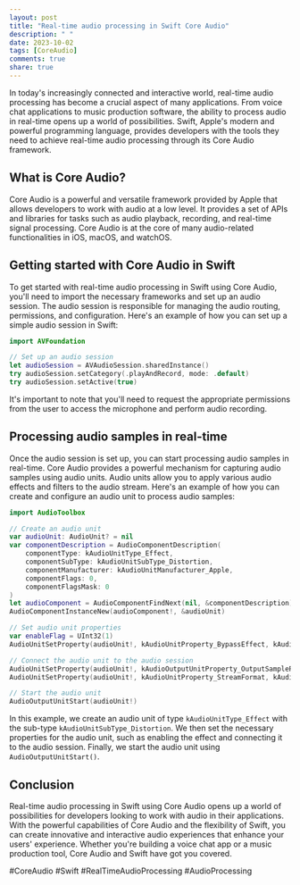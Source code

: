 ```yaml
---
layout: post
title: "Real-time audio processing in Swift Core Audio"
description: " "
date: 2023-10-02
tags: [CoreAudio]
comments: true
share: true
---
```


In today's increasingly connected and interactive world, real-time audio processing has become a crucial aspect of many applications. From voice chat applications to music production software, the ability to process audio in real-time opens up a world of possibilities. Swift, Apple's modern and powerful programming language, provides developers with the tools they need to achieve real-time audio processing through its Core Audio framework.

## What is Core Audio?

Core Audio is a powerful and versatile framework provided by Apple that allows developers to work with audio at a low level. It provides a set of APIs and libraries for tasks such as audio playback, recording, and real-time signal processing. Core Audio is at the core of many audio-related functionalities in iOS, macOS, and watchOS.

## Getting started with Core Audio in Swift

To get started with real-time audio processing in Swift using Core Audio, you'll need to import the necessary frameworks and set up an audio session. The audio session is responsible for managing the audio routing, permissions, and configuration. Here's an example of how you can set up a simple audio session in Swift:

```swift
import AVFoundation

// Set up an audio session
let audioSession = AVAudioSession.sharedInstance()
try audioSession.setCategory(.playAndRecord, mode: .default)
try audioSession.setActive(true)
```
It's important to note that you'll need to request the appropriate permissions from the user to access the microphone and perform audio recording.

## Processing audio samples in real-time

Once the audio session is set up, you can start processing audio samples in real-time. Core Audio provides a powerful mechanism for capturing audio samples using audio units. Audio units allow you to apply various audio effects and filters to the audio stream. Here's an example of how you can create and configure an audio unit to process audio samples:

```swift
import AudioToolbox

// Create an audio unit
var audioUnit: AudioUnit? = nil
var componentDescription = AudioComponentDescription(
    componentType: kAudioUnitType_Effect,
    componentSubType: kAudioUnitSubType_Distortion,
    componentManufacturer: kAudioUnitManufacturer_Apple,
    componentFlags: 0,
    componentFlagsMask: 0
)
let audioComponent = AudioComponentFindNext(nil, &componentDescription)        
AudioComponentInstanceNew(audioComponent!, &audioUnit)

// Set audio unit properties
var enableFlag = UInt32(1)
AudioUnitSetProperty(audioUnit!, kAudioUnitProperty_BypassEffect, kAudioUnitScope_Global, 0, &enableFlag, UInt32(MemoryLayout<UInt32>.size))

// Connect the audio unit to the audio session
AudioUnitSetProperty(audioUnit!, kAudioOutputUnitProperty_OutputSampleRate, kAudioUnitScope_Input, 0, &sampleRate, UInt32(MemoryLayout<Float32>.size))
AudioUnitSetProperty(audioUnit!, kAudioUnitProperty_StreamFormat, kAudioUnitScope_Input, 0, &audioFormat, UInt32(MemoryLayout<AudioStreamBasicDescription>.size))

// Start the audio unit
AudioOutputUnitStart(audioUnit!)
```

In this example, we create an audio unit of type `kAudioUnitType_Effect` with the sub-type `kAudioUnitSubType_Distortion`. We then set the necessary properties for the audio unit, such as enabling the effect and connecting it to the audio session. Finally, we start the audio unit using `AudioOutputUnitStart()`.

## Conclusion

Real-time audio processing in Swift using Core Audio opens up a world of possibilities for developers looking to work with audio in their applications. With the powerful capabilities of Core Audio and the flexibility of Swift, you can create innovative and interactive audio experiences that enhance your users' experience. Whether you're building a voice chat app or a music production tool, Core Audio and Swift have got you covered.

#CoreAudio #Swift #RealTimeAudioProcessing #AudioProcessing